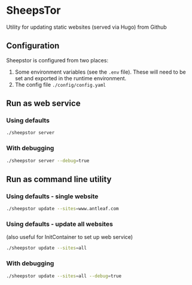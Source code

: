 # SheepsTor
Utility for updating static websites (served via Hugo) from Github

## Configuration
Sheepstor is configured from two places:

1. Some environment variables (see the `.env` file). These will need to be set and exported in the runtime environment.
2. The config file `./config/config.yaml`


## Run as web service
### Using defaults
```bash
./sheepstor server
```

### With debugging
```bash
./sheepstor server --debug=true
```


## Run as command line utility
### Using defaults - single website
```bash
./sheepstor update --sites=www.antleaf.com
```

### Using defaults - update all websites
(also useful for InitContainer to set up web service)
```bash
./sheepstor update --sites=all
```

### With debugging
```bash
./sheepstor update --sites=all --debug=true
```
